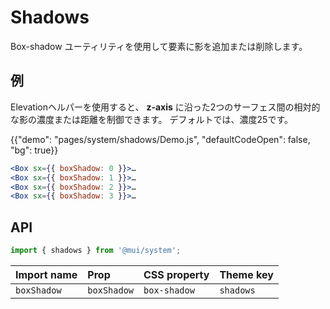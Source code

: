 # Shadows

<p class="description">Box-shadow ユーティリティを使用して要素に影を追加または削除します。</p>

## 例

Elevationヘルパーを使用すると、 **z-axis** に沿った2つのサーフェス間の相対的な影の濃度または距離を制御できます。 デフォルトでは、濃度25です。

{{"demo": "pages/system/shadows/Demo.js", "defaultCodeOpen": false, "bg": true}}

```jsx
<Box sx={{ boxShadow: 0 }}>…
<Box sx={{ boxShadow: 1 }}>…
<Box sx={{ boxShadow: 2 }}>…
<Box sx={{ boxShadow: 3 }}>…
```

## API

```js
import { shadows } from '@mui/system';
```

| Import name | Prop        | CSS property | Theme key |
|:----------- |:----------- |:------------ |:--------- |
| `boxShadow` | `boxShadow` | `box-shadow` | `shadows` |

